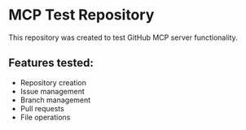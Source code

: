 # MCP Test Repository

This repository was created to test GitHub MCP server functionality.

## Features tested:
- Repository creation
- Issue management
- Branch management
- Pull requests
- File operations